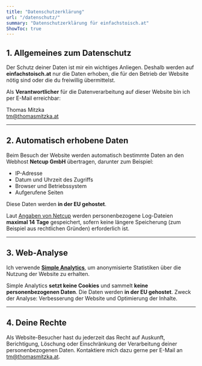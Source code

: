 ```yaml
---
title: "Datenschutzerklärung"
url: "/datenschutz/"
summary: "Datenschutzerklärung für einfachstoisch.at"
ShowToc: true
---
```


## 1. Allgemeines zum Datenschutz 

Der Schutz deiner Daten ist mir ein wichtiges Anliegen. Deshalb werden auf 
**einfachstoisch.at** nur die Daten erhoben, die für den Betrieb der Website 
nötig sind oder die du freiwillig übermittelst.

Als **Verantwortlicher** für die Datenverarbeitung auf dieser Website bin ich per
E-Mail erreichbar:

Thomas Mitzka  
<tm@thomasmitzka.at>

--- 

## 2. Automatisch erhobene Daten

Beim Besuch der Website werden automatisch bestimmte Daten an den
Webhost **Netcup GmbH** übertragen, darunter zum Beispiel:

- IP-Adresse
- Datum und Uhrzeit des Zugriffs
- Browser und Betriebssystem
- Aufgerufene Seiten

Diese Daten werden **in der EU gehostet**.

Laut [Angaben von Netcup](https://www.netcup.com/de/kontakt/datenschutzerklaerung)
werden personenbezogene Log-Dateien **maximal 14 Tage** gespeichert, sofern keine
längere Speicherung (zum Beispiel aus rechtlichen Gründen) erforderlich ist.

---

## 3. Web-Analyse

Ich verwende **[Simple Analytics](https://www.simpleanalytics.com)**, um anonymisierte
Statistiken über die Nutzung der Website zu erhalten.

Simple Analytics **setzt keine Cookies** und sammelt **keine personenbezogenen Daten**.
Die Daten werden **in der EU gehostet**. Zweck der Analyse: Verbesserung der Website und
Optimierung der Inhalte.

--- 

## 4. Deine Rechte

Als Website-Besucher hast du jederzeit das Recht auf Auskunft, Berichtigung, Löschung
oder Einschränkung der Verarbeitung deiner personenbezogenen Daten. Kontaktiere
mich dazu gerne per E-Mail an <tm@thomasmitzka.at>.
